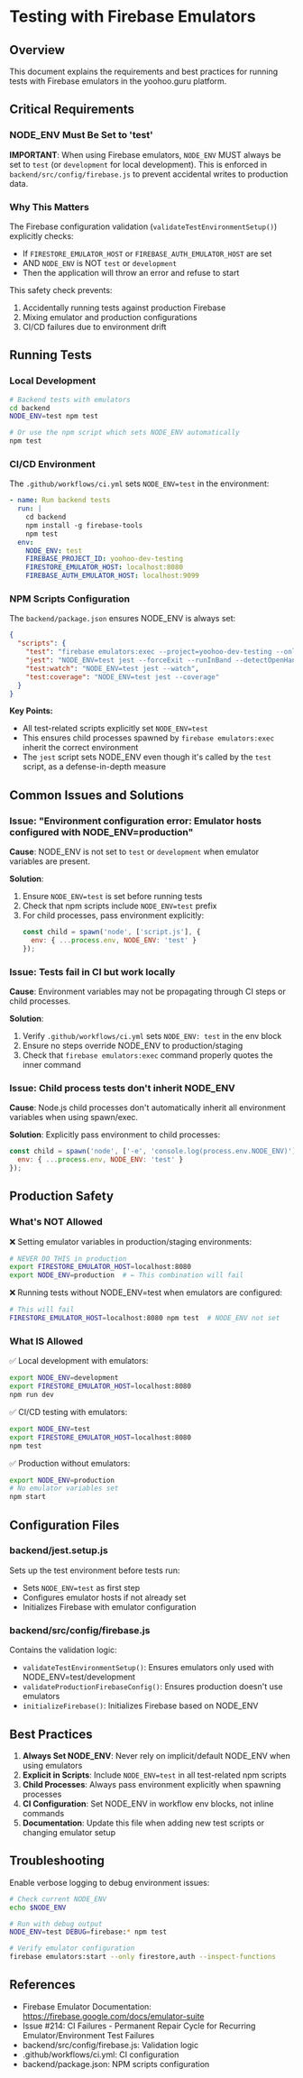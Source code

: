 # Testing with Firebase Emulators

## Overview

This document explains the requirements and best practices for running tests with Firebase emulators in the yoohoo.guru platform.

## Critical Requirements

### NODE_ENV Must Be Set to 'test'

**IMPORTANT**: When using Firebase emulators, `NODE_ENV` MUST always be set to `test` (or `development` for local development). This is enforced in `backend/src/config/firebase.js` to prevent accidental writes to production data.

### Why This Matters

The Firebase configuration validation (`validateTestEnvironmentSetup()`) explicitly checks:
- If `FIRESTORE_EMULATOR_HOST` or `FIREBASE_AUTH_EMULATOR_HOST` are set
- AND `NODE_ENV` is NOT `test` or `development`
- Then the application will throw an error and refuse to start

This safety check prevents:
1. Accidentally running tests against production Firebase
2. Mixing emulator and production configurations
3. CI/CD failures due to environment drift

## Running Tests

### Local Development

```bash
# Backend tests with emulators
cd backend
NODE_ENV=test npm test

# Or use the npm script which sets NODE_ENV automatically
npm test
```

### CI/CD Environment

The `.github/workflows/ci.yml` sets `NODE_ENV=test` in the environment:

```yaml
- name: Run backend tests
  run: |
    cd backend
    npm install -g firebase-tools
    npm test
  env:
    NODE_ENV: test
    FIREBASE_PROJECT_ID: yoohoo-dev-testing
    FIRESTORE_EMULATOR_HOST: localhost:8080
    FIREBASE_AUTH_EMULATOR_HOST: localhost:9099
```

### NPM Scripts Configuration

The `backend/package.json` ensures NODE_ENV is always set:

```json
{
  "scripts": {
    "test": "firebase emulators:exec --project=yoohoo-dev-testing --only firestore,auth 'npm run jest'",
    "jest": "NODE_ENV=test jest --forceExit --runInBand --detectOpenHandles --verbose",
    "test:watch": "NODE_ENV=test jest --watch",
    "test:coverage": "NODE_ENV=test jest --coverage"
  }
}
```

**Key Points:**
- All test-related scripts explicitly set `NODE_ENV=test`
- This ensures child processes spawned by `firebase emulators:exec` inherit the correct environment
- The `jest` script sets NODE_ENV even though it's called by the `test` script, as a defense-in-depth measure

## Common Issues and Solutions

### Issue: "Environment configuration error: Emulator hosts configured with NODE_ENV=production"

**Cause**: NODE_ENV is not set to `test` or `development` when emulator variables are present.

**Solution**:
1. Ensure `NODE_ENV=test` is set before running tests
2. Check that npm scripts include `NODE_ENV=test` prefix
3. For child processes, pass environment explicitly:
   ```javascript
   const child = spawn('node', ['script.js'], {
     env: { ...process.env, NODE_ENV: 'test' }
   });
   ```

### Issue: Tests fail in CI but work locally

**Cause**: Environment variables may not be propagating through CI steps or child processes.

**Solution**:
1. Verify `.github/workflows/ci.yml` sets `NODE_ENV: test` in the env block
2. Ensure no steps override NODE_ENV to production/staging
3. Check that `firebase emulators:exec` command properly quotes the inner command

### Issue: Child process tests don't inherit NODE_ENV

**Cause**: Node.js child processes don't automatically inherit all environment variables when using spawn/exec.

**Solution**: Explicitly pass environment to child processes:
```javascript
const child = spawn('node', ['-e', 'console.log(process.env.NODE_ENV)'], {
  env: { ...process.env, NODE_ENV: 'test' }
});
```

## Production Safety

### What's NOT Allowed

❌ Setting emulator variables in production/staging environments:
```bash
# NEVER DO THIS in production
export FIRESTORE_EMULATOR_HOST=localhost:8080
export NODE_ENV=production  # ← This combination will fail
```

❌ Running tests without NODE_ENV=test when emulators are configured:
```bash
# This will fail
FIRESTORE_EMULATOR_HOST=localhost:8080 npm test  # NODE_ENV not set
```

### What IS Allowed

✅ Local development with emulators:
```bash
export NODE_ENV=development
export FIRESTORE_EMULATOR_HOST=localhost:8080
npm run dev
```

✅ CI/CD testing with emulators:
```bash
export NODE_ENV=test
export FIRESTORE_EMULATOR_HOST=localhost:8080
npm test
```

✅ Production without emulators:
```bash
export NODE_ENV=production
# No emulator variables set
npm start
```

## Configuration Files

### backend/jest.setup.js

Sets up the test environment before tests run:
- Sets `NODE_ENV=test` as first step
- Configures emulator hosts if not already set
- Initializes Firebase with emulator configuration

### backend/src/config/firebase.js

Contains the validation logic:
- `validateTestEnvironmentSetup()`: Ensures emulators only used with NODE_ENV=test/development
- `validateProductionFirebaseConfig()`: Ensures production doesn't use emulators
- `initializeFirebase()`: Initializes Firebase based on NODE_ENV

## Best Practices

1. **Always Set NODE_ENV**: Never rely on implicit/default NODE_ENV when using emulators
2. **Explicit in Scripts**: Include `NODE_ENV=test` in all test-related npm scripts
3. **Child Processes**: Always pass environment explicitly when spawning processes
4. **CI Configuration**: Set NODE_ENV in workflow env blocks, not inline commands
5. **Documentation**: Update this file when adding new test scripts or changing emulator setup

## Troubleshooting

Enable verbose logging to debug environment issues:

```bash
# Check current NODE_ENV
echo $NODE_ENV

# Run with debug output
NODE_ENV=test DEBUG=firebase:* npm test

# Verify emulator configuration
firebase emulators:start --only firestore,auth --inspect-functions
```

## References

- Firebase Emulator Documentation: https://firebase.google.com/docs/emulator-suite
- Issue #214: CI Failures - Permanent Repair Cycle for Recurring Emulator/Environment Test Failures
- backend/src/config/firebase.js: Validation logic
- .github/workflows/ci.yml: CI configuration
- backend/package.json: NPM scripts configuration

